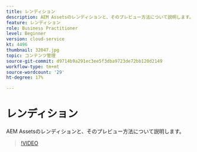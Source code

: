```yaml
---
title: レンディション
description: AEM Assetsのレンディションと、そのプレビュー方法について説明します。
feature: レンディション
role: Business Practitioner
level: Beginner
version: cloud-service
kt: 4496
thumbnail: 32047.jpg
topic: コンテンツ管理
source-git-commit: d9714b9a291ec3ee5f3dba9723de72bb120d2149
workflow-type: tm+mt
source-wordcount: '29'
ht-degree: 17%

---
```



# レンディション

AEM Assetsのレンディションと、そのプレビュー方法について説明します。

>[!VIDEO](https://video.tv.adobe.com/v/32047/?quality=12&learn=on&hidetitle=true)